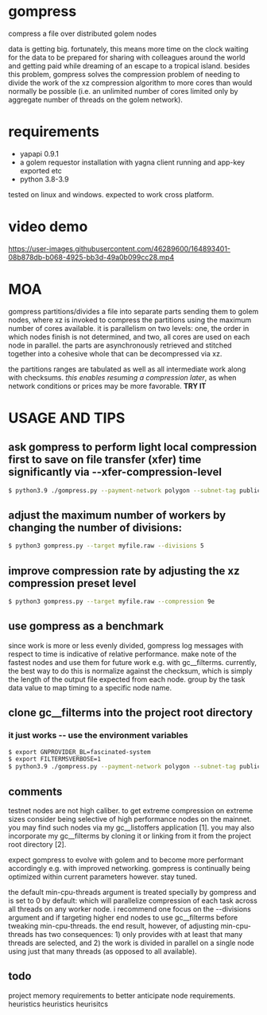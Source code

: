 # gompress
compress a file over distributed golem nodes

data is getting big. fortunately, this means more time on the clock waiting for the data to be prepared for sharing with colleagues around the world and getting paid while dreaming of an escape to a tropical island. besides this problem, gompress solves the compression problem of needing to divide the work of the xz compression algorithm to more cores than would normally be possible (i.e. an unlimited number of cores limited only by aggregate number of threads on the golem network).

# requirements
- yapapi 0.9.1
- a golem requestor installation with yagna client running and app-key exported etc
- python 3.8-3.9

tested on linux and windows. expected to work cross platform.

# video demo

https://user-images.githubusercontent.com/46289600/164893401-08b878db-b068-4925-bb3d-49a0b099cc28.mp4

# MOA
gompress partitions/divides a file into separate parts sending them to golem nodes, where xz is invoked to compress the partitions using the maximum number of cores available. it is parallelism on two levels: one, the order in which nodes finish is not determined, and two, all cores are used on each node in parallel. the parts are asynchronously retrieved and stitched together into a cohesive whole that can be decompressed via xz.

the partitions ranges are tabulated as well as all intermediate work along with checksums. *this enables resuming a compression later*, as when network conditions or prices may be more favorable. **TRY IT**

# USAGE AND TIPS

## ask gompress to perform light local compression first to save on file transfer (xfer) time significantly via --xfer-compression-level

```bash
$ python3.9 ./gompress.py --payment-network polygon --subnet-tag public-beta --target myfile.raw --divisions 10 --compression=9e --xfer-compression-level 1
```

## adjust the maximum number of workers by changing the number of divisions:
```bash
$ python3 gompress.py --target myfile.raw --divisions 5
```

## improve compression rate by adjusting the xz compression preset level 
```bash
$ python3 gompress.py --target myfile.raw --compression 9e
```
## use gompress as a benchmark
since work is more or less evenly divided, gompress log messages with respect to time is indicative of relative performance. make note of the fastest nodes and use them for future work e.g. with gc__filterms. currently, the best way to do this is normalize against the checksum, which is simply the length of the output file expected from each node. group by the task data value to map timing to a specific node name.

## clone gc__filterms into the project root directory
### it just works -- use the environment variables
```bash
$ export GNPROVIDER_BL=fascinated-system
$ export FILTERMSVERBOSE=1
$ python3.9 ./gompress.py --payment-network polygon --subnet-tag public-beta --target myfilelarge.raw --divisions 10 --compression=9e --xfer-compression-level 1
```

## comments
testnet nodes are not high caliber. to get extreme compression on extreme sizes consider being selective of high performance nodes on the mainnet. you may find such nodes via my gc__listoffers application [1]. you may also incorporate my gc__filterms by cloning it or linking from it from the project root directory [2].

expect gompress to evolve with golem and to become more performant accordingly e.g. with improved networking. gompress is continually being optimized within current parameters however. stay tuned.

the default min-cpu-threads argument is treated specially by gompress and is set to 0 by default: which will parallelize compression of each task across all threads on any worker node. i recommend one focus on the --divisions argument and if targeting higher end nodes to use gc__filterms before tweaking min-cpu-threads. the end result, however, of adjusting min-cpu-threads has two consequences: 1) only provides with at least that many threads are selected, and 2) the work is divided in parallel on a single node using just that many threads (as opposed to all available).

## todo
project memory requirements to better anticipate node requirements.
heuristics heuristics heurisitcs

